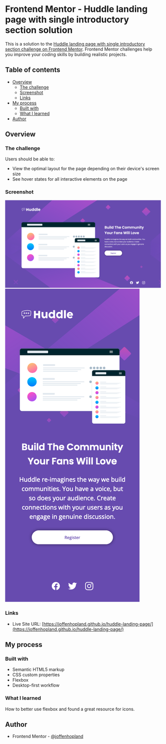 # Frontend Mentor - Huddle landing page with single introductory section solution

This is a solution to the [Huddle landing page with single introductory section challenge on Frontend Mentor](https://www.frontendmentor.io/challenges/huddle-landing-page-with-a-single-introductory-section-B_2Wvxgi0). Frontend Mentor challenges help you improve your coding skills by building realistic projects.

## Table of contents

- [Overview](#overview)
  - [The challenge](#the-challenge)
  - [Screenshot](#screenshot)
  - [Links](#links)
- [My process](#my-process)
  - [Built with](#built-with)
  - [What I learned](#what-i-learned)
- [Author](#author)

## Overview

### The challenge

Users should be able to:

- View the optimal layout for the page depending on their device's screen size
- See hover states for all interactive elements on the page

### Screenshot

![](screenshot-desktop.png)
![](screenshot-mobile.png)

### Links

- Live Site URL: [https://joffenhopland.github.io/huddle-landing-page/](https://joffenhopland.github.io/huddle-landing-page/)

## My process

### Built with

- Semantic HTML5 markup
- CSS custom properties
- Flexbox
- Desktop-first workflow

### What I learned

How to better use flexbox and found a great resource for icons.

## Author

- Frontend Mentor - [@joffenhopland](https://www.frontendmentor.io/profile/Joffenhopland)
